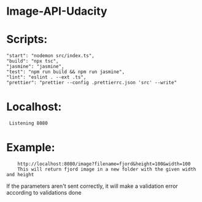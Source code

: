 # Image-API-Udacity

# Scripts:     
    "start": "nodemon src/index.ts",
    "build": "npx tsc",
    "jasmine": "jasmine",
    "test": "npm run build && npm run jasmine",
    "lint": "eslint . --ext .ts",
    "prettier": "prettier --config .prettierrc.json 'src' --write"
    
# Localhost: 
     Listening 8080
     
# Example:
        http://localhost:8080/image?filename=fjord&height=100&width=100
        This will return fjord image in a new folder with the given width and height
        
 If the parameters aren't sent correctly, it will make a validation error according to validations done
 
